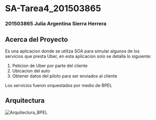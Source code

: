 # SA-Tarea4_201503865
 
### 201503865 Julia Argentina Sierra Herrera

## Acerca del Proyecto

Es una aplicacion donde se utiliza SOA para simular algunos de los servicios que presta Uber, en esta aplicacion solo se detalla lo siguiente:

1. Peticion de Uber por parte del cliente
2. Ubicacion del auto
3. Obtener datos del piloto para ser enviados al cliente

Los servicios fueron orquestados por medio de BPEL

## Arquitectura

![Arquitectura_BPEL](https://github.com/201503865/SA-Tarea4_201503865/arq.JPG)
